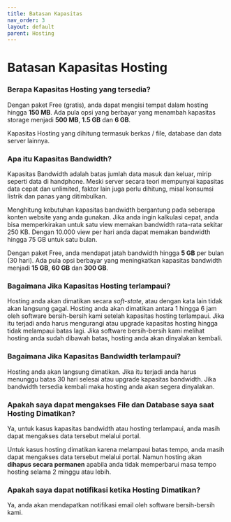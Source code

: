 ```yaml
---
title: Batasan Kapasitas
nav_order: 3
layout: default
parent: Hosting
---
```


# Batasan Kapasitas Hosting

### Berapa Kapasitas Hosting yang tersedia?

Dengan paket Free (gratis), anda dapat mengisi tempat dalam hosting hingga **150 MB**. Ada pula opsi yang berbayar yang menambah kapasitas storage menjadi **500 MB**, **1.5 GB** dan **6 GB**.

Kapasitas Hosting yang dihitung termasuk berkas / file, database dan data server lainnya.

### Apa itu Kapasitas Bandwidth?

Kapasitas Bandwidth adalah batas jumlah data masuk dan keluar, mirip seperti data di handphone. Meski server secara teori mempunyai kapasitas data cepat dan unlimited, faktor lain juga perlu dihitung, misal konsumsi listrik dan panas yang ditimbulkan.

Menghitung kebutuhan kapasitas bandwidth bergantung pada seberapa konten website yang anda gunakan. Jika anda ingin kalkulasi cepat, anda bisa memperkirakan untuk satu view memakan bandwidth rata-rata sekitar 250 KB. Dengan 10.000 view per hari anda dapat memakan bandwidth hingga 75 GB untuk satu bulan.

Dengan paket Free, anda mendapat jatah bandwidth hingga **5 GB** per bulan (30 hari). Ada pula opsi berbayar yang meningkatkan kapasitas bandwidth menjadi **15 GB**, **60 GB** dan **300 GB**.

### Bagaimana Jika Kapasitas Hosting terlampaui?

Hosting anda akan dimatikan secara *soft-state*, atau dengan kata lain tidak akan langsung gagal. Hosting anda akan dimatikan antara 1 hingga 6 jam oleh software bersih-bersih kami setelah kapasitas hosting terlampaui. Jika itu terjadi anda harus mengurangi atau upgrade kapasitas hosting hingga tidak melampaui batas lagi. Jika software bersih-bersih kami melihat hosting anda sudah dibawah batas, hosting anda akan dinyalakan kembali.

### Bagaimana Jika Kapasitas Bandwidth terlampaui?

Hosting anda akan langsung dimatikan. Jika itu terjadi anda harus menunggu batas 30 hari selesai atau upgrade kapasitas bandwidth. Jika bandwidth tersedia kembali maka hosting anda akan segera dinyalakan.

### Apakah saya dapat mengakses File dan Database saya saat Hosting Dimatikan?

Ya, untuk kasus kapasitas bandwidth atau hosting terlampaui, anda masih dapat mengakses data tersebut melalui portal.

Untuk kasus hosting dimatikan karena melampaui batas tempo, anda masih dapat mengakses data tersebut melalui portal. Namun hosting akan **dihapus secara permanen** apabila anda tidak memperbarui masa tempo hosting selama 2 minggu atau lebih.

### Apakah saya dapat notifikasi ketika Hosting Dimatikan?

Ya, anda akan mendapatkan notifikasi email oleh software bersih-bersih kami.

